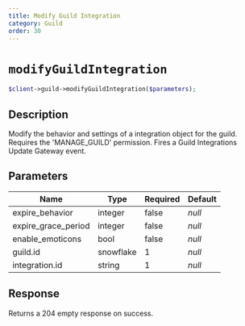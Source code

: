 ```yaml
---
title: Modify Guild Integration
category: Guild
order: 30
---
```


# `modifyGuildIntegration`

```php
$client->guild->modifyGuildIntegration($parameters);
```

## Description

Modify the behavior and settings of a integration object for the guild. Requires the &#039;MANAGE_GUILD&#039; permission.  Fires a Guild Integrations Update Gateway event.

## Parameters


Name | Type | Required | Default
--- | --- | --- | ---
expire_behavior | integer | false | *null*
expire_grace_period | integer | false | *null*
enable_emoticons | bool | false | *null*
guild.id | snowflake | 1 | *null*
integration.id | string | 1 | *null*

## Response

Returns a 204 empty response on success.

